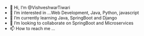 - 👋 Hi, I’m @VishveshwarTiwari
- 👀 I’m interested in ...Web Development, Java, Python, javascript
- 🌱 I’m currently learning Java, SpringBoot and Django
- 💞️ I’m looking to collaborate on SpringBoot and Microservices
- 📫 How to reach me ...

<!---
VishveshwarTiwari/VishveshwarTiwari is a ✨ special ✨ repository because its `README.md` (this file) appears on your GitHub profile.
You can click the Preview link to take a look at your changes.
--->
